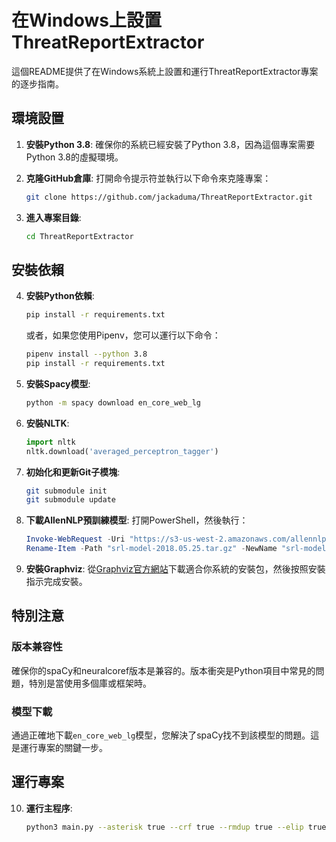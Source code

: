 # 在Windows上設置ThreatReportExtractor

這個README提供了在Windows系統上設置和運行ThreatReportExtractor專案的逐步指南。

## 環境設置

1. **安裝Python 3.8**: 確保你的系統已經安裝了Python 3.8，因為這個專案需要Python 3.8的虛擬環境。

2. **克隆GitHub倉庫**: 打開命令提示符並執行以下命令來克隆專案：
    ```bash
    git clone https://github.com/jackaduma/ThreatReportExtractor.git
    ```

3. **進入專案目錄**:
    ```bash
    cd ThreatReportExtractor
    ```

## 安裝依賴

4. **安裝Python依賴**:
    ```bash
    pip install -r requirements.txt
    ```

    或者，如果您使用Pipenv，您可以運行以下命令：
    ```bash
    pipenv install --python 3.8
    pip install -r requirements.txt
    ```

5. **安裝Spacy模型**:
    ```bash
    python -m spacy download en_core_web_lg
    ```

6. **安裝NLTK**:
    ```python
    import nltk
    nltk.download('averaged_perceptron_tagger')
    ```

7. **初始化和更新Git子模塊**:
    ```bash
    git submodule init
    git submodule update
    ```

8. **下載AllenNLP預訓練模型**: 打開PowerShell，然後執行：
    ```powershell
    Invoke-WebRequest -Uri "https://s3-us-west-2.amazonaws.com/allennlp/models/srl-model-2018.05.25.tar.gz" -OutFile "srl-model-2018.05.25.tar.gz"
    Rename-Item -Path "srl-model-2018.05.25.tar.gz" -NewName "srl-model.tar.gz"
    ```

9. **安裝Graphviz**: 從[Graphviz官方網站](https://graphviz.gitlab.io/_pages/Download/Download_windows.html)下載適合你系統的安裝包，然後按照安裝指示完成安裝。

## 特別注意

### 版本兼容性
確保你的spaCy和neuralcoref版本是兼容的。版本衝突是Python項目中常見的問題，特別是當使用多個庫或框架時。

### 模型下載
通過正確地下載`en_core_web_lg`模型，您解決了spaCy找不到該模型的問題。這是運行專案的關鍵一步。

## 運行專案

10. **運行主程序**:
    ```bash
    python3 main.py --asterisk true --crf true --rmdup true --elip true --input_file input.txt --gname mygraph
    ```
